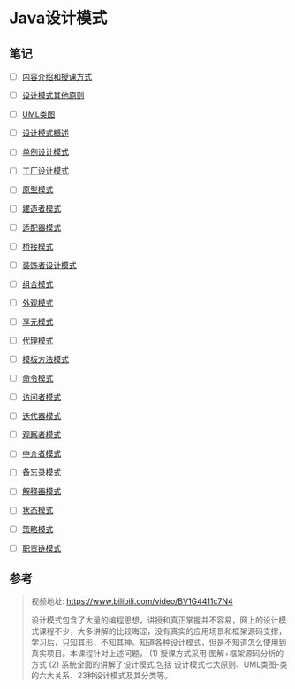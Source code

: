 # Java设计模式



## 笔记

- [ ] [内容介绍和授课方式](尚硅谷学习笔记/尚硅谷-韩顺平-Java设计模式/01-内容介绍和授课方式.md)
- [ ] [设计模式其他原则](尚硅谷学习笔记/尚硅谷-韩顺平-Java设计模式/02-设计模式其他原则.md)
- [ ] [UML类图](尚硅谷学习笔记/尚硅谷-韩顺平-Java设计模式/03-UML类图.md)
- [ ] [设计模式概述](尚硅谷学习笔记/尚硅谷-韩顺平-Java设计模式/04-设计模式概述.md)
- [ ] [单例设计模式](尚硅谷学习笔记/尚硅谷-韩顺平-Java设计模式/05-单例设计模式.md)
- [ ] [工厂设计模式](尚硅谷学习笔记/尚硅谷-韩顺平-Java设计模式/06-工厂设计模式.md)
- [ ] [原型模式](尚硅谷学习笔记/尚硅谷-韩顺平-Java设计模式/07-原型模式.md)
- [ ] [建造者模式](尚硅谷学习笔记/尚硅谷-韩顺平-Java设计模式/08-建造者模式.md)
- [ ] [适配器模式](尚硅谷学习笔记/尚硅谷-韩顺平-Java设计模式/09-适配器模式.md)
- [ ] [桥接模式](尚硅谷学习笔记/尚硅谷-韩顺平-Java设计模式/10-桥接模式.md)
- [ ] [装饰者设计模式](尚硅谷学习笔记/尚硅谷-韩顺平-Java设计模式/11-装饰者设计模式.md)
- [ ] [组合模式](尚硅谷学习笔记/尚硅谷-韩顺平-Java设计模式/12-组合模式.md)
- [ ] [外观模式](尚硅谷学习笔记/尚硅谷-韩顺平-Java设计模式/13-外观模式.md)
- [ ] [享元模式](尚硅谷学习笔记/尚硅谷-韩顺平-Java设计模式/14-享元模式.md)
- [ ] [代理模式](尚硅谷学习笔记/尚硅谷-韩顺平-Java设计模式/15-代理模式.md)
- [ ] [模板方法模式](尚硅谷学习笔记/尚硅谷-韩顺平-Java设计模式/16-模板方法模式.md)
- [ ] [命令模式](尚硅谷学习笔记/尚硅谷-韩顺平-Java设计模式/17-命令模式.md)
- [ ] [访问者模式](尚硅谷学习笔记/尚硅谷-韩顺平-Java设计模式/18-访问者模式.md)
- [ ] [迭代器模式](尚硅谷学习笔记/尚硅谷-韩顺平-Java设计模式/19-迭代器模式.md)
- [ ] [观察者模式](尚硅谷学习笔记/尚硅谷-韩顺平-Java设计模式/20-观察者模式.md)
- [ ] [中介者模式](尚硅谷学习笔记/尚硅谷-韩顺平-Java设计模式/21-中介者模式.md)
- [ ] [备忘录模式](尚硅谷学习笔记/尚硅谷-韩顺平-Java设计模式/22-备忘录模式.md)
- [ ] [解释器模式](尚硅谷学习笔记/尚硅谷-韩顺平-Java设计模式/23-解释器模式.md)
- [ ] [状态模式](尚硅谷学习笔记/尚硅谷-韩顺平-Java设计模式/24-状态模式.md)
- [ ] [策略模式](尚硅谷学习笔记/尚硅谷-韩顺平-Java设计模式/25-策略模式.md)
- [ ] [职责链模式](尚硅谷学习笔记/尚硅谷-韩顺平-Java设计模式/26-职责链模式.md)



## 参考

> 视频地址: https://www.bilibili.com/video/BV1G4411c7N4
>
> 设计模式包含了大量的编程思想，讲授和真正掌握并不容易，网上的设计模式课程不少，大多讲解的比较晦涩，没有真实的应用场景和框架源码支撑，学习后，只知其形，不知其神。知道各种设计模式，但是不知道怎么使用到真实项目。本课程针对上述问题， (1) 授课方式采用 图解+框架源码分析的方式 (2) 系统全面的讲解了设计模式,包括 设计模式七大原则、UML类图-类的六大关系、23种设计模式及其分类等。